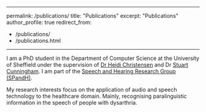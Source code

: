 [comment]: <> (---)
[comment]: <> (layout: archive)
[comment]: <> (title: "Publications")
[comment]: <> (permalink: /publications/)
[comment]: <> (author_profile: true)
[comment]: <> (---)

[comment]: <> ({% if author.googlescholar %})
  [comment]: <> (You can also find my articles on <u><a href="{{author.googlescholar}}">my Google Scholar profile</a>.</u>)
[comment]: <> ({% endif %})

[comment]: <> ({% include base_path %})

[comment]: <> ({% for post in site.publications reversed %})
[comment]: <> (  {% include archive-single.html %})
[comment]: <> ({% endfor %})

---
permalink: /publications/
title: "Publications"
excerpt: "Publications"
author_profile: true
redirect_from: 
  - /publications/
  - /publications.html
---

I am a PhD student in the Department of Computer Science at the University of Sheffield under the supervision of [Dr Heidi Christensen](https://heidi-christensen.github.io/website//) and Dr [Stuart Cunningham](https://www.sheffield.ac.uk/health-sciences/people/human-communication-sciences/stuart-cunningham). I am part of the [Speech and Hearing Research Group (SPandH)](https://www.sheffield.ac.uk/dcs/research/groups/spandh). 

My research interests focus on the application of audio and speech technology to the healthcare domain. Mainly, recognising paralinguistic information in the speech of people with dysarthria. 
